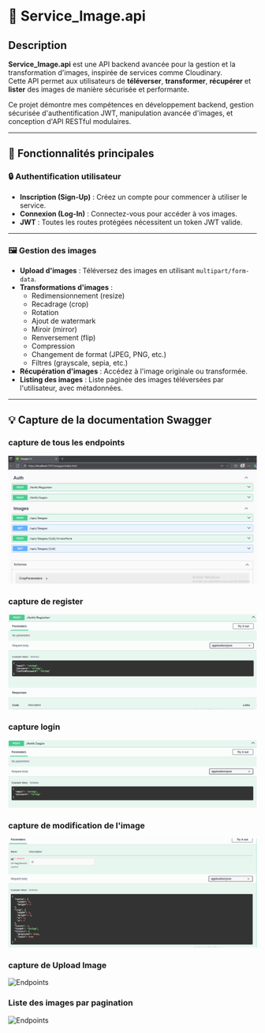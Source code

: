 # 📸 Service_Image.api

## Description

**Service_Image.api** est une API backend avancée pour la gestion et la transformation d'images, inspirée de services comme Cloudinary.  
Cette API permet aux utilisateurs de **téléverser**, **transformer**, **récupérer** et **lister** des images de manière sécurisée et performante.

Ce projet démontre mes compétences en développement backend, gestion sécurisée d'authentification JWT, manipulation avancée d'images, et conception d'API RESTful modulaires.

---

## 🚀 Fonctionnalités principales

### 🔒 Authentification utilisateur

- **Inscription (Sign-Up)** : Créez un compte pour commencer à utiliser le service.
- **Connexion (Log-In)** : Connectez-vous pour accéder à vos images.
- **JWT** : Toutes les routes protégées nécessitent un token JWT valide.

---

### 🖼️ Gestion des images

- **Upload d'images** : Téléversez des images en utilisant `multipart/form-data`.
- **Transformations d'images** :
  - Redimensionnement (resize)
  - Recadrage (crop)
  - Rotation
  - Ajout de watermark
  - Miroir (mirror)
  - Renversement (flip)
  - Compression
  - Changement de format (JPEG, PNG, etc.)
  - Filtres (grayscale, sepia, etc.)
- **Récupération d'images** : Accédez à l'image originale ou transformée.
- **Listing des images** : Liste paginée des images téléversées par l'utilisateur, avec métadonnées.

---

## 💡 Capture de la documentation Swagger
### capture de tous les endpoints
![Endpoints](./Service_Image.api/Docs/endpoints.png)
### capture de register
![Endpoints](./Service_Image.api/Docs/register.png)
### capture login
![Endpoints](./Service_Image.api/Docs/login.png)
### capture de modification de l'image
![Endpoints](./Service_Image.api/Docs/modif.png)
### capture de Upload Image
![Endpoints](./Service_Image.api/Docs/upload_image.png)
### Liste des images par pagination
![Endpoints](./Service_Image.api/Docs/get_image.png)
